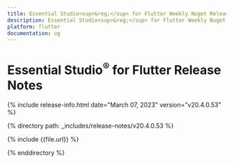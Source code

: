 ```yaml
---
title: Essential Studio<sup>&reg;</sup> for Flutter Weekly Nuget Release Release Notes  
description: Essential Studio<sup>&reg;</sup> for Flutter Weekly Nuget Release Release Notes  
platform: flutter
documentation: ug
---
```


# Essential Studio<sup>&reg;</sup> for Flutter  Release Notes  

{% include release-info.html date="March 07, 2023"  version="v20.4.0.53" %} 

{% directory path: _includes/release-notes/v20.4.0.53 %}

{% include {{file.url}} %}

{% enddirectory %}